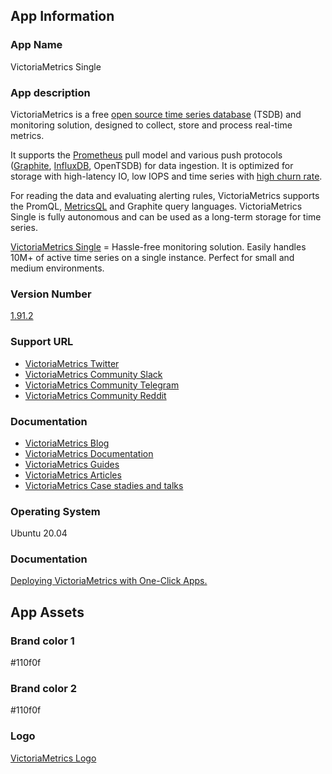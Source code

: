 ## App Information

### App Name

VictoriaMetrics Single

### App description

VictoriaMetrics is a free [open source time series database](https://en.wikipedia.org/wiki/Time_series_database) (TSDB) and monitoring solution, designed to collect, store and process real-time metrics.

It supports the [Prometheus](https://en.wikipedia.org/wiki/Prometheus_(software)) pull model and various push protocols ([Graphite](https://en.wikipedia.org/wiki/Graphite_(software)), [InfluxDB](https://en.wikipedia.org/wiki/InfluxDB), OpenTSDB) for data ingestion. It is optimized for storage with high-latency IO, low IOPS and time series with [high churn rate](https://docs.victoriametrics.com/FAQ.html#what-is-high-churn-rate).

For reading the data and evaluating alerting rules, VictoriaMetrics supports the PromQL, [MetricsQL](https://docs.victoriametrics.com/MetricsQL.html) and Graphite query languages. VictoriaMetrics Single is fully autonomous and can be used as a long-term storage for time series.

[VictoriaMetrics Single](https://docs.victoriametrics.com/Single-server-VictoriaMetrics.html) = Hassle-free monitoring solution. Easily handles 10M+ of active time series on a single instance. Perfect for small and medium environments.

### Version Number

[1.91.2](https://github.com/VictoriaMetrics/VictoriaMetrics/releases/tag/v1.91.2)

### Support URL

* [VictoriaMetrics Twitter](https://twitter.com/MetricsVictoria)
* [VictoriaMetrics Community Slack](https://slack.victoriametrics.com)
* [VictoriaMetrics Community Telegram](https://t.me/VictoriaMetrics_en)
* [VictoriaMetrics Community Reddit](https://www.reddit.com/r/VictoriaMetrics/)

### Documentation

* [VictoriaMetrics Blog](https://victoriametrics.com/blog/)
* [VictoriaMetrics Documentation](https://docs.victoriametrics.com)
* [VictoriaMetrics Guides](https://docs.victoriametrics.com/guides)
* [VictoriaMetrics Articles](https://docs.victoriametrics.com/Articles.html)
* [VictoriaMetrics Case stadies and talks](https://docs.victoriametrics.com/CaseStudies.html)

### Operating System

Ubuntu 20.04

### Documentation

[Deploying VictoriaMetrics with One-Click Apps.](deploying-one-click-apps.md)

## App Assets

### Brand color 1
#110f0f

### Brand color 2
#110f0f

### Logo

[VictoriaMetrics Logo](assets/VictoriaMetrics_logo.eps)
